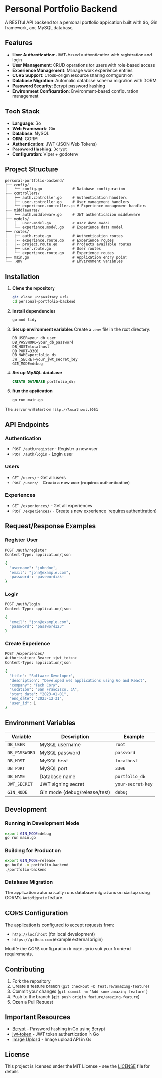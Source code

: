# Personal Portfolio Backend

A RESTful API backend for a personal portfolio application built with Go, Gin framework, and MySQL database.

## Features

- **User Authentication**: JWT-based authentication with registration and login
- **User Management**: CRUD operations for users with role-based access
- **Experience Management**: Manage work experience entries
- **CORS Support**: Cross-origin resource sharing configuration
- **Database Migration**: Automatic database schema migration with GORM
- **Password Security**: Bcrypt password hashing
- **Environment Configuration**: Environment-based configuration management

## Tech Stack

- **Language**: Go
- **Web Framework**: Gin
- **Database**: MySQL
- **ORM**: GORM
- **Authentication**: JWT (JSON Web Tokens)
- **Password Hashing**: Bcrypt
- **Configuration**: Viper + godotenv

## Project Structure

```
personal-portfolio-backend/
├── config/
│   └── config.go              # Database configuration
├── controllers/
│   ├── auth.controller.go     # Authentication handlers
│   ├── user.controller.go     # User management handlers
│   └── experience.controller.go # Experience management handlers
├── middlewares/
│   └── auth.middleware.go     # JWT authentication middleware
├── models/
│   ├── user.model.go          # User data model
│   └── experience.model.go    # Experience data model
├── routes/
│   ├── auth.route.go          # Authentication routes
|   |-- experience.route.go    # Experience routes
|   |-- project.route.go       # Projects available routes   
│   ├── user.route.go          # User routes
│   └── experience.route.go    # Experience routes
├── main.go                    # Application entry point
└── .env                       # Environment variables
```

## Installation

1. **Clone the repository**

   ```bash
   git clone <repository-url>
   cd personal-portfolio-backend
   ```

2. **Install dependencies**

   ```bash
   go mod tidy
   ```

3. **Set up environment variables**
   Create a `.env` file in the root directory:

   ```env
   DB_USER=your_db_user
   DB_PASSWORD=your_db_password
   DB_HOST=localhost
   DB_PORT=3306
   DB_NAME=portfolio_db
   JWT_SECRET=your_jwt_secret_key
   GIN_MODE=debug
   ```

4. **Set up MySQL database**

   ```sql
   CREATE DATABASE portfolio_db;
   ```

5. **Run the application**
   ```bash
   go run main.go
   ```

The server will start on `http://localhost:8081`

## API Endpoints

### Authentication

- `POST /auth/register` - Register a new user
- `POST /auth/login` - Login user

### Users

- `GET /users/` - Get all users
- `POST /users/` - Create a new user (requires authentication)

### Experiences

- `GET /experiences/` - Get all experiences
- `POST /experiences/` - Create a new experience (requires authentication)

## Request/Response Examples

### Register User

```bash
POST /auth/register
Content-Type: application/json

{
  "username": "johndoe",
  "email": "john@example.com",
  "password": "password123"
}
```

### Login

```bash
POST /auth/login
Content-Type: application/json

{
  "email": "john@example.com",
  "password": "password123"
}
```

### Create Experience

```bash
POST /experiences/
Authorization: Bearer <jwt_token>
Content-Type: application/json

{
  "title": "Software Developer",
  "description": "Developed web applications using Go and React",
  "company": "Tech Corp",
  "location": "San Francisco, CA",
  "start_date": "2023-01-01",
  "end_date": "2023-12-31",
  "user_id": 1
}
```

## Environment Variables

| Variable      | Description                   | Example           |
| ------------- | ----------------------------- | ----------------- |
| `DB_USER`     | MySQL username                | `root`            |
| `DB_PASSWORD` | MySQL password                | `password`        |
| `DB_HOST`     | MySQL host                    | `localhost`       |
| `DB_PORT`     | MySQL port                    | `3306`            |
| `DB_NAME`     | Database name                 | `portfolio_db`    |
| `JWT_SECRET`  | JWT signing secret            | `your-secret-key` |
| `GIN_MODE`    | Gin mode (debug/release/test) | `debug`           |

## Development

### Running in Development Mode

```bash
export GIN_MODE=debug
go run main.go
```

### Building for Production

```bash
export GIN_MODE=release
go build -o portfolio-backend
./portfolio-backend
```

### Database Migration

The application automatically runs database migrations on startup using GORM's `AutoMigrate` feature.

## CORS Configuration

The application is configured to accept requests from:

- `http://localhost` (for local development)
- `https://github.com` (example external origin)

Modify the CORS configuration in `main.go` to suit your frontend requirements.

## Contributing

1. Fork the repository
2. Create a feature branch (`git checkout -b feature/amazing-feature`)
3. Commit your changes (`git commit -m 'Add some amazing feature'`)
4. Push to the branch (`git push origin feature/amazing-feature`)
5. Open a Pull Request

## Important Resources

- [Bcrypt](https://mojoauth.com/hashing/bcrypt-in-go/) - Password hashing in Go using Bcrypt
- [jwt-token](https://medium.com/@cheickzida/golang-implementing-jwt-token-authentication-bba9bfd84d60) - JWT token authentication in Go
- [Image Upload](https://medium.com/@m7adeel/golang-backend-image-upload-api-887e07e5a70b) - Image upload API in Go

## License

This project is licensed under the MIT License - see the [LICENSE](LICENSE) file for details.
